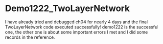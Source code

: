 # Demo1222_TwoLayerNetwork
I have already tried and debugged ch04 for nearly 4 days and the final TwoLayerNetwork code executed successfully!
demo1222 is the successful one, the other one is about some important errors I met and I did some records in the reference.
